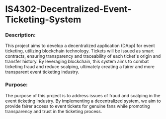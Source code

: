 # IS4302-Decentralized-Event-Ticketing-System

### Description:
This project aims to develop a decentralized application (DApp) for event ticketing, utilizing blockchain technology. Tickets will be issued as smart contracts, ensuring transparency and traceability of each ticket's origin and transfer history. By leveraging blockchain, this system aims to combat ticketing fraud and reduce scalping, ultimately creating a fairer and more transparent event ticketing industry.

### Purpose:
The purpose of this project is to address issues of fraud and scalping in the event ticketing industry. By implementing a decentralized system, we aim to provide fairer access to event tickets for genuine fans while promoting transparency and trust in the ticketing process.
